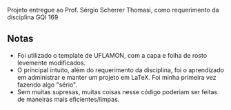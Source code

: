Projeto entregue ao Prof. Sérgio Scherrer Thomasi, como requerimento da disciplina GQI 169

## Notas
- Foi utilizado o template de UFLAMON, com a capa e folha de rosto levemente modificados.
- O príncipal intuito, além do requerimento da disciplina, foi o aprendizado em administrar e manter um projeto em LaTeX. Foi minha primeira vez fazendo algo "sério".
- Sem muitas supresas, muitas coisas nesse código poderiam ser feitas de maneiras mais eficientes/limpas.
